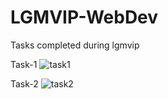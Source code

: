 # LGMVIP-WebDev
Tasks completed during lgmvip 

Task-1
![task1](https://user-images.githubusercontent.com/72397937/151115518-f9689805-38f0-44dc-b258-33575c0ac9cf.png)

Task-2
![task2](https://user-images.githubusercontent.com/72397937/151115530-5f1cc728-0fa5-4f96-b611-40246ea7ab7c.png)
